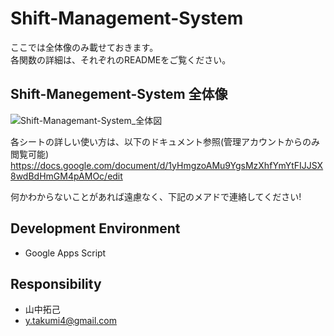 # Shift-Management-System
ここでは全体像のみ載せておきます。  
各関数の詳細は、それぞれのREADMEをご覧ください。  
## Shift-Manegement-System 全体像

![Shift-Managemant-System_全体図](https://user-images.githubusercontent.com/66234583/105381385-4afb7800-5c52-11eb-8f48-642405da8376.jpg)

各シートの詳しい使い方は、以下のドキュメント参照(管理アカウントからのみ閲覧可能)
https://docs.google.com/document/d/1yHmgzoAMu9YgsMzXhfYmYtFIJJSX8wdBdHmGM4pAMOc/edit  

何かわからないことがあれば遠慮なく、下記のメアドで連絡してください!  
## Development Environment

* Google Apps Script  

## Responsibility
* 山中拓己  
* y.takumi4@gmail.com  

